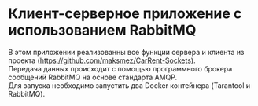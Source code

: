 # Клиент-серверное приложение с использованием RabbitMQ
В этом приложении реализованны все функции сервера и клиента из проекта (https://github.com/maksmez/CarRent-Sockets).  
Передача данных происходит с помощью программного брокера сообщений RabbitMQ на основе стандарта AMQP.  
Для запуска необходимо запустить два Docker контейнера (Tarantool и RabbitMQ).  
